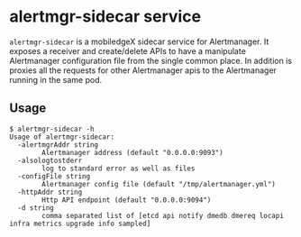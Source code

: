 # alertmgr-sidecar service

`alertmgr-sidecar` is a mobiledgeX sidecar service for Alertmanager. It exposes a receiver and create/delete APIs to have a manipulate Alertmanager configuration file from the single common place. In addition is proxies all the requests for other Alertmanager apis to the Alertmanager running in the same pod.

## Usage

```
$ alertmgr-sidecar -h
Usage of alertmgr-sidecar:
  -alertmgrAddr string
    	Alertmanager address (default "0.0.0.0:9093")
  -alsologtostderr
    	log to standard error as well as files
  -configFile string
    	Alertmanager config file (default "/tmp/alertmanager.yml")
  -httpAddr string
    	Http API endpoint (default "0.0.0.0:9094")
  -d string
    	comma separated list of [etcd api notify dmedb dmereq locapi infra metrics upgrade info sampled]

```